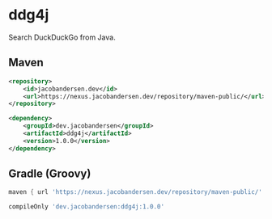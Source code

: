 # ddg4j
Search DuckDuckGo from Java.

## Maven
```xml
<repository>
    <id>jacobandersen.dev</id>
    <url>https://nexus.jacobandersen.dev/repository/maven-public/</url>
</repository>
```

```xml
<dependency>
    <groupId>dev.jacobandersen</groupId>
    <artifactId>ddg4j</artifactId>
    <version>1.0.0</version>
</dependency>
```

## Gradle (Groovy)
```groovy
maven { url 'https://nexus.jacobandersen.dev/repository/maven-public/' }
```

```groovy
compileOnly 'dev.jacobandersen:ddg4j:1.0.0'
```